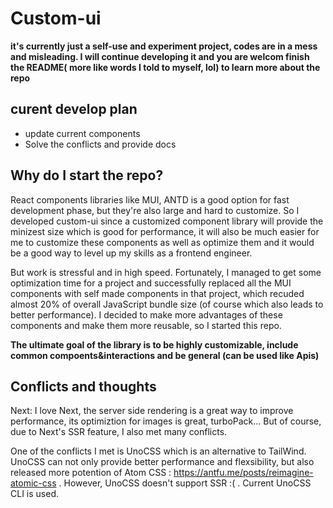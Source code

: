 # Custom-ui

**it's currently just a self-use and experiment project, codes are in a mess and misleading. I will continue developing it and you are welcom finish the README( more like words I told to myself, lol) to learn more about the repo**

## curent develop plan
* update current components
* Solve the conflicts and provide docs 

## Why do I start the repo?

React components libraries like MUI, ANTD is a good option for fast development phase, but they're also large and hard to customize. So I developed custom-ui since a customized component library will provide the minizest size which is good for performance, it will also be much easier for me to customize these components as well as optimize them and it would be a good way to level up my skills as a frontend engineer.

But work is stressful and in high speed. Fortunately, I managed to get some optimization time for a project and successfully replaced all the MUI components with self made components in that project, which recuded almost 20% of overall JavaScript bundle size (of course which also leads to better performance). I decided to make more advantages of these components and make them more reusable, so I started this repo.

**The ultimate goal of the library is to be highly customizable, include common compoents&interactions and be general (can be used like Apis)**

## Conflicts and thoughts

Next: I love Next, the server side rendering is a great way to improve performance, its optimiztion for images is great, turboPack... But of course, due to Next's SSR feature, I also met many conflicts.

One of the conflicts I met is UnoCSS which is an alternative to TailWind. UnoCSS can not only provide better performance and flexsibility, but also released more potention of Atom CSS : https://antfu.me/posts/reimagine-atomic-css . However, UnoCSS doesn't support SSR :( . Current UnoCSS CLI is used. 

